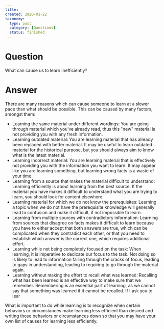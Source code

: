 ```yaml
---
title:
created: 2020-01-22
taxonomy:
  type: post
  category: [Questions]
  status: finished
---
```


# Question
What can cause us to learn inefficiently?

# Answer
There are many reasons which can cause someone to learn at a slower pace than what should be possible. This can be caused by many factors, amongst them:

* Learning the same material under different wordings: You are going through material which you've already read, thus this "new" material is not providing you with any fresh information.
* Learning outdated material: You are learning material that has already been replaced with better material. It may be useful to learn outdated material for the historical purpose, but you should always aim to know what is the latest material.
* Learning incorrect material: You are learning material that is effectively not providing you with the information you want to learn. It may appear like you are learning something, but learning wrong facts is a waste of your time.
* Learning from a source that makes the material difficult to understand: Learning efficiently is about learning from the best source. If the material you have makes it difficult to understand what you are trying to learn, you should look for content elsewhere.
* Learning material for which we do not know the prerequisites: Learning a topic when we do not have the prerequisite knowledge will generally lead to confusion and make it difficult, if not impossible to learn.
* Learning from multiple sources with contradictory information: Learning from sources that disagree on facts makes it difficult to learn because you have to either accept that both answers are true, which can be complicated when they contradict each other, or that you need to establish which answer is the correct one, which requires additional effort.
* Learning while not being completely focused on the task: When learning, it is imperative to dedicate our focus to the task. Not doing so is likely to lead to information falling through the cracks of focus, leading to gaps in understanding, leading to requiring to go through the material again.
* Learning without making the effort to recall what was learned: Recalling what has been learned is an effective way to make sure that we remember. Remembering is an essential part of learning, as we cannot say that something was learned if it cannot be recalled. If I ask you to lear

What is important to do while learning is to recognize when certain behaviors or circumstances make learning less efficient than desired and writing those behaviors or circumstances down so that you may have your own list of causes for learning less efficiently.
